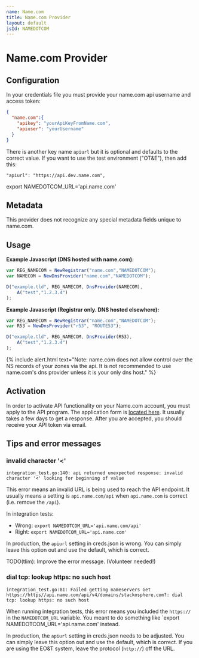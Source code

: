 ```yaml
---
name: Name.com
title: Name.com Provider
layout: default
jsId: NAMEDOTCOM
---
```


# Name.com Provider

## Configuration
In your credentials file you must provide your name.com api username and access token:

```json
{
  "name.com":{
    "apikey": "yourApiKeyFromName.com",
    "apiuser": "yourUsername"
  }
}
```

There is another key name `apiurl` but it is optional and defaults to the correct value. If you want to use the test environment ("OT&E"), then add this:

    "apiurl": "https://api.dev.name.com",

export NAMEDOTCOM_URL='api.name.com'


## Metadata
This provider does not recognize any special metadata fields unique to name.com.

## Usage
**Example Javascript (DNS hosted with name.com):**

```js
var REG_NAMECOM = NewRegistrar("name.com","NAMEDOTCOM");
var NAMECOM = NewDnsProvider("name.com","NAMEDOTCOM");

D("example.tld", REG_NAMECOM, DnsProvider(NAMECOM),
    A("test","1.2.3.4")
);
```


**Example Javascript (Registrar only. DNS hosted elsewhere):**

```js
var REG_NAMECOM = NewRegistrar("name.com","NAMEDOTCOM");
var R53 = NewDnsProvider("r53", "ROUTE53");

D("example.tld", REG_NAMECOM, DnsProvider(R53),
    A("test","1.2.3.4")
);
```

{% include alert.html text="Note: name.com does not allow control over the NS records of your zones via the api. It is not recommended to use name.com's dns provider unless it is your only dns host." %}

## Activation
In order to activate API functionality on your Name.com account, you must apply to the API program. The application form is [located here](https://www.name.com/reseller/apply). It usually takes a few days to get a response. After you are accepted, you should receive your API token via email.

## Tips and error messages

### invalid character '<'

```text
integration_test.go:140: api returned unexpected response: invalid character '<' looking for beginning of value
```

This error means an invalid URL is being used to reach the API
endpoint.  It usually means a setting is `api.name.com/api` when
`api.name.com` is correct (i.e. remove the `/api`).

In integration tests:

 * Wrong: `export NAMEDOTCOM_URL='api.name.com/api'`
 * Right: `export NAMEDOTCOM_URL='api.name.com'`

In production, the `apiurl` setting in creds.json is wrong. You can
simply leave this option out and use the default, which is correct.

TODO(tlim): Improve the error message. (Volunteer needed!)


### dial tcp: lookup https: no such host

```text
integration_test.go:81: Failed getting nameservers Get https://https//api.name.com/api/v4/domains/stackosphere.com?: dial tcp: lookup https: no such host
```

When running integration tests, this error
means you included the `https://` in the `NAMEDOTCOM_URL` variable.
You meant to do something like `export NAMEDOTCOM_URL='api.name.com' instead.

In production, the `apiurl` setting in creds.json needs to be
adjusted. You can simply leave this option out and use the default,
which is correct. If you are using the EO&T system, leave the
protocol (`http://`) off the URL.
